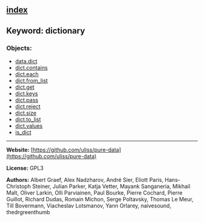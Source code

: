 [index](../index.html)
---

## Keyword: dictionary

### Objects:
* [data.dict](../data.dict.html)
* [dict.contains](../dict.contains.html)
* [dict.each](../dict.each.html)
* [dict.from_list](../dict.from_list.html)
* [dict.get](../dict.get.html)
* [dict.keys](../dict.keys.html)
* [dict.pass](../dict.pass.html)
* [dict.reject](../dict.reject.html)
* [dict.size](../dict.size.html)
* [dict.to_list](../dict.to_list.html)
* [dict.values](../dict.values.html)
* [is_dict](../is_dict.html)

---
**Website:** [https://github.com/uliss/pure-data](https://github.com/uliss/pure-data)

**License:** GPL3

**Authors:** Albert Graef, Alex Nadzharov, André Sier, Eliott Paris, Hans-Christoph Steiner, Julian Parker, Katja Vetter, Mayank Sanganeria, Mikhail Malt, Oliver Larkin, Olli Parviainen, Paul Bourke, Pierre Cochard, Pierre Guillot, Richard Dudas, Romain Michon, Serge Poltavsky, Thomas Le Meur, Till Bovermann, Viacheslav Lotsmanov, Yann Orlarey, naivesound, thedrgreenthumb
